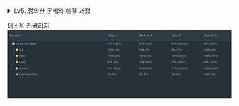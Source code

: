<details>
<summary>Lv5. 정의한 문제와 해결 과정</summary>

## **1. 문제 인식 및 정의**

### **문제점 분석**

기존 코드에서 **JWT 파싱을 통한 사용자 인증 처리 방식**에 문제가 있었음.
- `ManagerController`가 인증 처리를 직접 수행하고 있음.
-  `@Auth`를 사용하는 다른 메서드와 인증 방식이 다르게 적용됨.

---

## **2. 해결 방안**

### **2-1. 의사결정 과정**

#### ✅ **인증 방식을 통일**

- 기존 `saveManager()`에서는 `@Auth AuthUser`를 사용하여 인증 정보를 받아오고 있음.
- 반면, `deleteManager()`에서는 `Authorization` 헤더에서 JWT를 직접 파싱하는 방식이었음.
- `deleteManager()`도 `@Auth AuthUser`를 사용하여 인증을 일관되게 적용해야함.
### **2-2. 해결 과정**

#### 🔹 **변경 전 코드 (`deleteManager()`)**

```java
@DeleteMapping("/todos/{todoId}/managers/{managerId}")  
public void deleteManager(  
        @RequestHeader("Authorization") String bearerToken,  
        @PathVariable long todoId,  
        @PathVariable long managerId  
) {  
    Claims claims = jwtUtil.extractClaims(bearerToken.substring(7));  
    long userId = Long.parseLong(claims.getSubject());  
    managerService.deleteManager(userId, todoId, managerId);  
}
```
#### 🔹 **변경 후 코드 (`deleteManager()`)**
```java
@DeleteMapping("/todos/{todoId}/managers/{managerId}")  
public void deleteManager(  
        @Auth AuthUser authUser,  
        @PathVariable long todoId,  
        @PathVariable long managerId  
) {  
    managerService.deleteManager(authUser.getId(), todoId, managerId);  
}
```



## **1. 문제 인식 및 정의**

#### **문제점 분석**

기존 코드에서 **클라이언트 입력 값 검증 부족**으로 인해 발생할 수 있는 문제가 있었음.

- `page=0` 또는 `page=-1` 등의 잘못된 값이 들어와도 서비스로직에 접근하게됨.
- **비정상적인 size 값 가능**: `size=0` 또는 `size=-5` 같은 입력도 허용됨.
- 클라이언트 요청 데이터에 대한 명확한 기준 없음
- 입력값에대한 검증은 컨트롤러에서 처리하는것이 맞다고 판단

---

## **2. 해결 방안**

### **2-1. 의사결정 과정**

#### ✅ **입력 검증 방식**

- **1. 서버가 자동으로 보정 (ex: Math.max() 활용)**

    - 클라이언트가 잘못된 값을 입력해도, 서버에서 적절한 값으로 변환하여 처리.
    - 예: `page=-1` → `page=1`, `size=0` → `size=10`
    - 하지만 이 방식은 잘못된 데이터가 허용될 수 있으며, 클라이언트가 의도한 요청과 다르게 처리될 가능성이 있음.
- **2. 클라이언트가 올바른 값을 입력하도록 강제 (`@Validated` 활용)**

    - `@Positive` 어노테이션을 사용하여 **0 이하의 값이 들어올 경우 자동으로 예외 발생**.
    - 클라이언트가 올바른 값을 입력해야만 요청이 정상 처리됨.


#### ✅ **결정: 클라이언트가 올바르게 입력하도록 강제 (`@Validated` 활용)**

- 멘토링 결과 클라이언트가 올바른 값을 입력하도록 유도하는 것이 **데이터 무결성 유지 및 예측 가능한 시스템**을 만드는 데 유리함.
- 따라서 `@Positive` 어노테이션을 추가하여 **잘못된 입력을 사전에 차단**하는 방식으로 결정.

### **2-2. 해결 과정**

#### 🔹 **변경 전 코드**

```java
@GetMapping("/todos")  
public ResponseEntity<Page<TodoResponse>> getTodos(  
        @RequestParam(defaultValue = "1") int page,  
        @RequestParam(defaultValue = "10") int size  
) {  
    return ResponseEntity.ok(todoService.getTodos(page, size));  
}
```

---

#### 🔹 **변경 후 코드**

```java
@GetMapping("/todos")  
public ResponseEntity<Page<TodoResponse>> getTodos(  
        @RequestParam(defaultValue = "1") @Positive  int page,  
        @RequestParam(defaultValue = "10") @Positive int size  
) {  
    return ResponseEntity.ok(todoService.getTodos(page, size));  
}
```

##### **변경 사항**

1. `@Positive` 어노테이션 추가 → `page`와 `size`가 **양수(1 이상) 값만 허용**됨.






## **1. 문제 인식 및 정의**

#### **문제점 분석**

기존 코드에서 **불필요한 데이터 변경이 발생**할 가능성이 있었음.

- **이미 같은 역할(UserRole)을 가진 사용자의 정보를 업데이트할 필요가 없음.**

---

## **2. 해결 방안**

### **2-1. 의사결정 과정**

#### ✅ **불필요한 업데이트 방지**

- `user.updateRole()` 호출 전에 **현재 역할과 변경 요청 역할을 비교**하여, 동일할 경우 업데이트 수행을 방지.
- 동일한 값으로 업데이트하려는 경우, **예외를 발생시켜 클라이언트에게 알려줌**.

### **2-2. 해결 과정**

#### 🔹 **변경 전 코드**

```java
@Transactional  
public void changeUserRole(long userId, UserRoleChangeRequest userRoleChangeRequest) {  
    User user = userRepository.findById(userId).orElseThrow(() -> new InvalidRequestException("User not found"));  
    user.updateRole(UserRole.of(userRoleChangeRequest.getRole()));  
}
```

---

#### 🔹 **변경 후 코드**

```java
@Transactional  
public void changeUserRole(long userId, UserRoleChangeRequest userRoleChangeRequest) {  
    User user = userRepository.findById(userId).orElseThrow(() -> new InvalidRequestException("User not found"));  
    //기존과 동일한 UserRole 일경우 업데이트를 수행하지않는다.  
    if(user.getUserRole() == UserRole.of(userRoleChangeRequest.getRole())) {  
        throw new InvalidRequestException("기존과 동일한 권한으로 변경할수없습니다.");  
    }    user.updateRole(UserRole.of(userRoleChangeRequest.getRole()));  
}
```

---

## **1. 문제 인식 및 정의**

#### **문제점 분석**

기존 코드에서 **담당자 중복 등록을 방지하는 로직이 없음.**

- 동일한 `managerUser`가 같은 `todoId`에 **여러 번 등록될 수 있는 문제**가 있음.

---

## **2. 해결 방안**

### **2-1. 의사결정 과정**

#### ✅ **담당자 중복 등록 방지 로직 추가**

- `managerRepository.existsByUserIdAndTodoId(managerUser.getId(), todoId)`을 사용하여 **해당 담당자가 이미 등록된 상태인지 확인**.

### **2-2. 해결 과정**

#### 🔹 검증로직 추가

```java
//담당자 중복여부도 체크해야 함  
if(managerRepository.existsByUserIdAndTodoId(managerUser.getId(), todoId)) {  
    throw new InvalidRequestException("이미 등록된 담당자 입니다.");  
}
```

---



## **1. 문제 인식 및 정의**

#### 🔎 **문제점 분석**

```java
//ManagerService.saveManager()
if (ObjectUtils.nullSafeEquals(user.getId(), managerUser.getId())) {  
    throw new InvalidRequestException("일정 작성자는 본인을 담당자로 등록할 수 없습니다.");  
}
```

```java
//Todo.class
@OneToMany(mappedBy = "todo", cascade = CascadeType.PERSIST)  
private List<Manager> managers = new ArrayList<>();  
  
public Todo(String title, String contents, String weather, User user) {  
    this.title = title;  
    this.contents = contents;  
    this.weather = weather;  
    this.user = user;  
    this.managers.add(new Manager(user, this));  
}
```

##### **🚨 문제점**

1. 두가지의 비지니스 로직이 서로 충돌
    -  Todo는 일정 담당자로 일정 작성자를 등록하고있음.
    - ManagerService.saveManager() 로직에서는 일정작성자는 담당자가 될 수 없음.

---

## **2. 해결 방안**

### **2-1. 의사결정 과정**

#### ✅ **"일정 작성자는 본인을 담당자로 등록할 수 없다"는 조건 제거**

- 일정 생성 시 일정 작성자를 담당자로 추가하는 것이 시스템이 요구하는 비지니스로직에 더 알맞다고 판단.

#### ✅ **중복 등록 검증은 유지**

- 다만, **이미 담당자로 등록된 사용자는 다시 등록되지 않도록 중복 등록 검증 로직은 유지해야 함**.

### **2-2. 해결 과정**

#### 🔹 **변경 전 코드 (`saveManager()`)**

```java
@Transactional  
public ManagerSaveResponse saveManager(AuthUser authUser, long todoId, ManagerSaveRequest managerSaveRequest) {  
    ...
  
    if (ObjectUtils.nullSafeEquals(user.getId(), managerUser.getId())) {  
        throw new InvalidRequestException("일정 작성자는 본인을 담당자로 등록할 수 없습니다.");  
    }  
    //담당자 중복여부도 체크해야 함  
    if(managerRepository.existsByUserIdAndTodoId(managerUser.getId(), todoId)) {  
        throw new InvalidRequestException("이미 등록된 담당자 입니다.");  
    }  
    Manager newManagerUser = new Manager(managerUser, todo);  
    Manager savedManagerUser = managerRepository.save(newManagerUser);  
  
    return new ManagerSaveResponse(  
            savedManagerUser.getId(),  
            new UserResponse(managerUser.getId(), managerUser.getEmail())  
    );  
}
```

---

#### 🔹 **변경 후 코드 (`saveManager()`)**

```java
@Transactional  
public ManagerSaveResponse saveManager(AuthUser authUser, long todoId, ManagerSaveRequest managerSaveRequest) {  
    ...
    /*
    if (ObjectUtils.nullSafeEquals(user.getId(), managerUser.getId())) {  
        throw new InvalidRequestException("일정 작성자는 본인을 담당자로 등록할 수 없습니다.");  
    }  
    */      
  
    //담당자 중복여부도 체크해야 함  
    if(managerRepository.existsByUserIdAndTodoId(managerUser.getId(), todoId)) {  
        throw new InvalidRequestException("이미 등록된 담당자 입니다.");  
    }  
    Manager newManagerUser = new Manager(managerUser, todo);  
    Manager savedManagerUser = managerRepository.save(newManagerUser);  
  
    return new ManagerSaveResponse(  
            savedManagerUser.getId(),  
            new UserResponse(managerUser.getId(), managerUser.getEmail())  
    );  
}
```

---
</details>

테스트 커버리지
![img.png](img.png)


